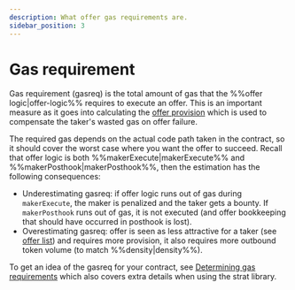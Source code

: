 ```yaml
---
description: What offer gas requirements are.
sidebar_position: 3
---
```


# Gas requirement

Gas requirement (gasreq) is the total amount of gas that the %%offer logic|offer-logic%% requires to execute an offer. This is an important measure as it goes into calculating the [offer provision](./offer-provision.md) which is used to compensate the taker's wasted gas on offer failure.

The required gas depends on the actual code path taken in the contract, so it should cover the worst case where you want the offer to succeed. Recall that offer logic is both %%makerExecute|makerExecute%% and %%makerPosthook|makerPosthook%%, then the estimation has the following consequences:

* Underestimating gasreq: if offer logic runs out of gas during `makerExecute`, the maker is penalized and the taker gets a bounty. If `makerPosthook` runs out of gas, it is not executed (and offer bookkeeping that should have occurred in posthook is lost).
* Overestimating gasreq: offer is seen as less attractive for a taker (see [offer list](../offer-list.md)) and requires more provision, it also requires more outbound token volume (to match %%density|density%%).

To get an idea of the gasreq for your contract, see [Determining gas requirements](../../../../strat-lib/guides/howtoGasreq.md) which also covers extra details when using the strat library.

